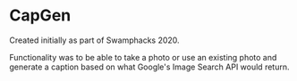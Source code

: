 # CapGen
Created initially as part of Swamphacks 2020.

Functionality was to be able to take a photo or use an existing photo and generate a caption based on what Google's Image Search API would return.
